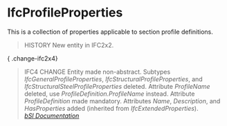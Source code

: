 IfcProfileProperties
====================
This is a collection of properties applicable to section profile definitions.  
  
> HISTORY  New entity in IFC2x2.  
  
{ .change-ifc2x4}  
> IFC4 CHANGE  Entity made non-abstract. Subtypes
> _IfcGeneralProfileProperties_, _IfcStructuralProfileProperties_, and
> _IfcStructuralSteelProfileProperties_ deleted. Attribute _ProfileName_
> deleted, use _ProfileDefinition.ProfileName_ instead. Attribute
> _ProfileDefinition_ made mandatory. Attributes _Name_, _Description_, and
> _HasProperties_ added (inherited from _IfcExtendedProperties_).  
[ _bSI
Documentation_](https://standards.buildingsmart.org/IFC/DEV/IFC4_2/FINAL/HTML/schema/ifcprofileresource/lexical/ifcprofileproperties.htm)


